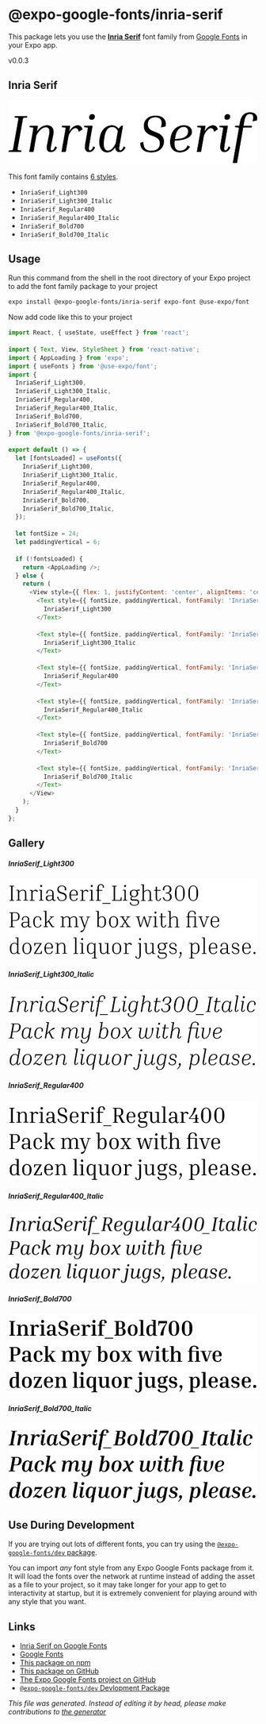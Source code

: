 # @expo-google-fonts/inria-serif

This package lets you use the [**Inria Serif**](https://fonts.google.com/specimen/Inria+Serif) font family from [Google Fonts](https://fonts.google.com/) in your Expo app.

v0.0.3

## Inria Serif

![Inria Serif](./font-family.png)

This font family contains [6 styles](#gallery).

- `InriaSerif_Light300`
- `InriaSerif_Light300_Italic`
- `InriaSerif_Regular400`
- `InriaSerif_Regular400_Italic`
- `InriaSerif_Bold700`
- `InriaSerif_Bold700_Italic`

## Usage

Run this command from the shell in the root directory of your Expo project to add the font family package to your project
```sh
expo install @expo-google-fonts/inria-serif expo-font @use-expo/font
```

Now add code like this to your project
```js
import React, { useState, useEffect } from 'react';

import { Text, View, StyleSheet } from 'react-native';
import { AppLoading } from 'expo';
import { useFonts } from '@use-expo/font';
import {
  InriaSerif_Light300,
  InriaSerif_Light300_Italic,
  InriaSerif_Regular400,
  InriaSerif_Regular400_Italic,
  InriaSerif_Bold700,
  InriaSerif_Bold700_Italic,
} from '@expo-google-fonts/inria-serif';

export default () => {
  let [fontsLoaded] = useFonts({
    InriaSerif_Light300,
    InriaSerif_Light300_Italic,
    InriaSerif_Regular400,
    InriaSerif_Regular400_Italic,
    InriaSerif_Bold700,
    InriaSerif_Bold700_Italic,
  });

  let fontSize = 24;
  let paddingVertical = 6;

  if (!fontsLoaded) {
    return <AppLoading />;
  } else {
    return (
      <View style={{ flex: 1, justifyContent: 'center', alignItems: 'center' }}>
        <Text style={{ fontSize, paddingVertical, fontFamily: 'InriaSerif_Light300' }}>
          InriaSerif_Light300
        </Text>

        <Text style={{ fontSize, paddingVertical, fontFamily: 'InriaSerif_Light300_Italic' }}>
          InriaSerif_Light300_Italic
        </Text>

        <Text style={{ fontSize, paddingVertical, fontFamily: 'InriaSerif_Regular400' }}>
          InriaSerif_Regular400
        </Text>

        <Text style={{ fontSize, paddingVertical, fontFamily: 'InriaSerif_Regular400_Italic' }}>
          InriaSerif_Regular400_Italic
        </Text>

        <Text style={{ fontSize, paddingVertical, fontFamily: 'InriaSerif_Bold700' }}>
          InriaSerif_Bold700
        </Text>

        <Text style={{ fontSize, paddingVertical, fontFamily: 'InriaSerif_Bold700_Italic' }}>
          InriaSerif_Bold700_Italic
        </Text>
      </View>
    );
  }
};

```

## Gallery

##### InriaSerif_Light300
![InriaSerif_Light300](./843b3e9e758e66cd88535ad2c67fba727e83e342a871227e9d6dd1640acbd496.ttf.png)

##### InriaSerif_Light300_Italic
![InriaSerif_Light300_Italic](./f4537cff635316910c2b9f1449b29caaa2d9aaf852dc13bd2d82adc9070e861d.ttf.png)

##### InriaSerif_Regular400
![InriaSerif_Regular400](./3e86dfe8f6fc1e2431b0a39040b2dc845fe91b448d1a75733f8a2e1d8dd54586.ttf.png)

##### InriaSerif_Regular400_Italic
![InriaSerif_Regular400_Italic](./911f907aefd837c9e50f383f376f437fef8b69dee712ca4f5513ffc70769cc5a.ttf.png)

##### InriaSerif_Bold700
![InriaSerif_Bold700](./ee42dcf7120d640f7b28930c80818aaec0e114784ea1935fbf0721429519d6c5.ttf.png)

##### InriaSerif_Bold700_Italic
![InriaSerif_Bold700_Italic](./503bdc8982bd9fc8af24dadb68f8e5304ddeb3d2aa5f9135811977c9b4c4eb80.ttf.png)


## Use During Development

If you are trying out lots of different fonts, you can try using the [`@expo-google-fonts/dev` package](https://github.com/expo/google-fonts/tree/master/font-packages/dev#readme).

You can import *any* font style from any Expo Google Fonts package from it. It will load the fonts
over the network at runtime instead of adding the asset as a file to your project, so it may take longer
for your app to get to interactivity at startup, but it is extremely convenient
for playing around with any style that you want.

## Links

- [Inria Serif on Google Fonts](https://fonts.google.com/specimen/Inria+Serif)
- [Google Fonts](https://fonts.google.com/)
- [This package on npm](https://www.npmjs.com/package/@expo-google-fonts/inria-serif)
- [This package on GitHub](https://github.com/expo/google-fonts/tree/master/font-packages/inria-serif)
- [The Expo Google Fonts project on GitHub](https://github.com/expo/google-fonts)
- [`@expo-google-fonts/dev` Devlopment Package](https://github.com/expo/google-fonts/tree/master/font-packages/dev)


*This file was generated. Instead of editing it by head, please make contributions to [the generator](https://github.com/expo/google-fonts/tree/master/packages/generator)*
